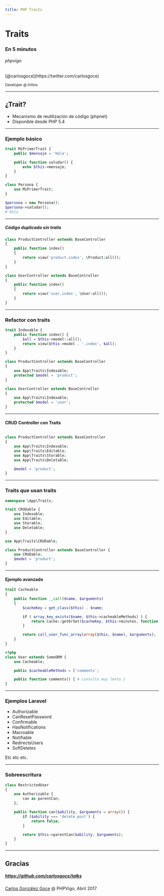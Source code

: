 ```yaml
---
title: PHP Traits
---
```


# Traits
### En 5 minutos
###### phpvigo

<p>[@carlosgoce](https://twitter.com/carlosgoce)</p>
<small>Developer @ Initios</small>


---

## ¿Trait?

* Mecanismo de reutilización de código (phpnet)
* Disponible desde PHP 5.4


---

### Ejemplo básico

```php
trait MiPrimerTrait {
    public $mensaje = 'Hola';

    public function saludar() {
        echo $this->mensaje;
    }
}
```

```php
class Persona {
    use MiPrimerTrait;
}

$persona = new Persona();
$persona->saludar();
# Hola
```


---

##### Código duplicado sin traits

```php
class ProductController extends BaseController
{
    public function index()
    {
        return view('product.index', \Product:all());
    }
}
```

```php
class UserController extends BaseController
{
    public function index()
    {
        return view('user.index', \User:all());
    }
}
```

---

### Refactor con traits

```php
trait Indexable {
    public function index() {
        $all = $this->model::all();
        return view($this->model . '.index', $all);
    }
}
```

```php
class ProductController extends BaseController
{
    use App\Traits\Indexable;
    protected $model = 'product';
}
```

```php
class UserController extends BaseController
{
    use App\Traits\Indexable;
    protected $model = 'user';
}
```

---

#### CRUD Controller con Traits


```php

class ProductController extends BaseController
{
    use App\Traits\Indexable;
    use App\Traits\Editable;
    use App\Traits\Storable;
    use App\Traits\Deletable;

    $model = 'product';
}

```

---

### Traits que usan traits

```php
namespace \App\Traits;

trait CRUDable {
    use Indexable;
    use Editable;
    use Storable;
    use Deletable;
}
```

```php
use App\Traits\CRUDable;

class ProductController extends BaseController {
    use CRUDable;
    $model = 'product';
}
```

---

#### Ejemplo avanzado

```php
trait Cacheable
{
    public function __call($name, $arguments)
    {
        $cacheKey = get_class($this) . $name;

        if ( array_key_exists($name, $this->cacheableMethods) ) {
            return Cache::getOrSet($cacheKey, $this->minutes, function() { ... });
        }

        return call_user_func_array(array($this, $name), $arguments);
    }
}
```

```php
<?php
class User extends SomeORM {
    use Cacheable;

    public $cacheableMethods = ['comments';

    public function comments() { # consulta muy lenta }
}
```

---

### Ejemplos Laravel

- Authorizable
- CanResetPassword
- Confirmable
- HasNotifications
- Macroable
- Notifiable
- RedirectsUsers
- SoftDeletes

Etc etc etc.

---

### Sobreescritura

```php
class RestrictedUser
{
    use Authorizable {
        can as parentCan;
    };

    public function can($ability, $arguments = array()) {
        if ($ability === 'delete post') {
            return false;
        }

        return $this->parentCan($ability, $arguments);
    }
}
```

---

## Gracias

##### https://github.com/carlosgoce/talks

[Carlos González Goce](https://twitter.com/carlosgoce)
@ PHPVigo, Abril 2017
